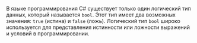 В языке программирования C# существует только один логический тип данных, 
который называется `bool`. 
Этот тип имеет два возможных значения: `true` (истина) и `false` (ложь). 
Логический тип `bool` широко используется для представления истинности или ложности 
выражений и условий в программировании.
